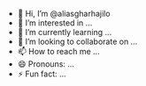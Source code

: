 - 👋 Hi, I’m @aliasgharhajilo
- 👀 I’m interested in ...
- 🌱 I’m currently learning ...
- 💞️ I’m looking to collaborate on ...
- 📫 How to reach me ...
- 😄 Pronouns: ...
- ⚡ Fun fact: ...

<!---
aliasgharhajilo/aliasgharhajilo is a ✨ special ✨ repository because its `README.md` (this file) appears on your GitHub profile.
You can click the Preview link to take a look at your changes.
--->
